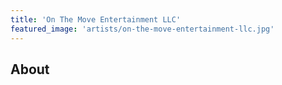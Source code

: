 ```yaml
---
title: 'On The Move Entertainment LLC'
featured_image: 'artists/on-the-move-entertainment-llc.jpg'
---
```


## About


